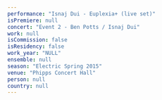 ```yaml
---
performance: "Isnaj Dui - Euplexia+ (live set)"
isPremiere: null
concert: "Event 2 - Ben Potts / Isnaj Dui"
work: null
isCommission: false
isResidency: false
work_year: "NULL"
ensemble: null
season: "Electric Spring 2015"
venue: "Phipps Concert Hall"
person: null
country: null
---
```


